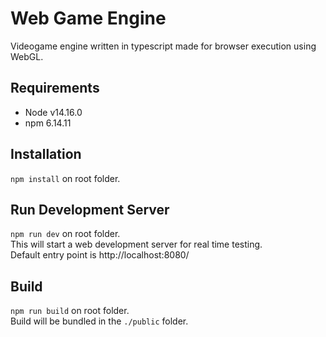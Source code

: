 **Web Game Engine**
===============

Videogame engine written in typescript made for browser execution using WebGL.

## Requirements

- Node v14.16.0
- npm 6.14.11  

## Installation

`npm install` on root folder.

## Run Development Server

`npm run dev` on root folder.\
This will start a web development server for real time testing.\
Default entry point is http://localhost:8080/

## Build

`npm run build` on root folder.\
Build will be bundled in the `./public` folder.
